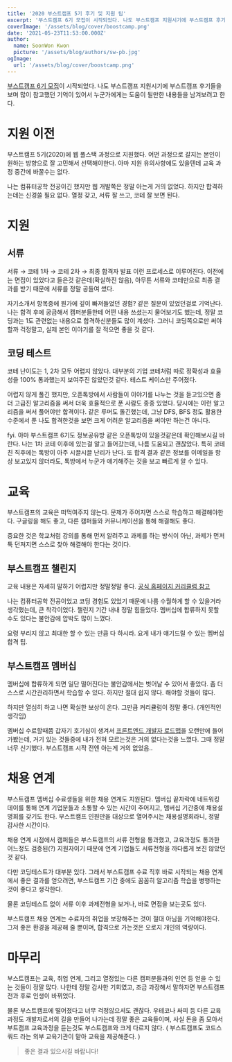 ```yaml
---
title: '2020 부스트캠프 5기 후기 및 지원 팁'
excerpt: '부스트캠프 6기 모집이 시작되었다. 나도 부스트캠프 지원시기에 부스트캠프 후기들을 보며 많이 참고했던 기억이 있어서 누군가에게는 도움이 될만한 내용들을 남겨보고자 한다.'
coverImage: '/assets/blog/cover/boostcamp.png'
date: '2021-05-23T11:53:00.000Z'
author:
  name: SoonWon Kwon
  picture: '/assets/blog/authors/sw-pb.jpg'
ogImage:
  url: '/assets/blog/cover/boostcamp.png'
---
```


[부스트캠프 6기 모집](https://boostcamp.connect.or.kr/guide_wm.html)이 시작되었다. 나도 부스트캠프 지원시기에 부스트캠프 후기들을 보며 많이 참고했던 기억이 있어서 누군가에게는 도움이 될만한 내용들을 남겨보려고 한다.

# 지원 이전

부스트캠프 5기(2020)에 웹 풀스택 과정으로 지원했다. 어떤 과정으로 갈지는 본인이 원하는 방향으로 잘 고민해서 선택해야한다. 아마 지원 유의사항에도 있을텐데 교육 과정 중간에 바꿀수는 없다.

나는 컴퓨터공학 전공이긴 했지만 웹 개발쪽은 정말 아는게 거의 없었다. 하지만 합격하는데는 신경쓸 필요 없다. 열정 갖고, 서류 잘 쓰고, 코테 잘 보면 된다.

# 지원

## 서류

서류 → 코테 1차 → 코테 2차 → 최종 합격자 발표 이런 프로세스로 이루어진다. 이전에는 면접이 있었다고 들은것 같은데(확실하진 않음), 아무튼 서류와 코테만으로 최종 결과를 받기 때문에 서류를 정말 공들여 썼다.

자기소개서 항목중에 뭔가에 깊이 빠져들었던 경험? 같은 질문이 있었던걸로 기억난다. 나는 합격 후에 궁금해서 캠퍼분들한테 어떤 내용 쓰셨는지 물어보기도 했는데, 정말 코딩과는 1도 관련없는 내용으로 합격하신분들도 많이 계셨다. 그러니 코딩쪽으로만 써야할까 걱정말고, 실제 본인 이야기를 잘 적으면 좋을 것 같다.

## 코딩 테스트

코테 난이도는 1, 2차 모두 어렵지 않았다. 대부분의 기업 코테처럼 따로 정확성과 효율성을 100% 통과했는지 보여주진 않았던것 같다. 테스트 케이스만 주어졌다.

어렵지 않게 풀긴 했지만, 오픈톡방에서 사람들이 이야기를 나누는 것을 듣고있으면 좀 더 고급진 알고리즘을 써서 더욱 효율적으로 푼 사람도 종종 있었다. 당시에는 이런 알고리즘을 써서 풀어야만 합격이다. 같은 루머도 돌긴했는데, 그냥 DFS, BFS 정도 활용한 수준에서 푼 나도 합격한것을 보면 크게 어려운 알고리즘을 써야만 하는건 아니다.

fyi. 아마 부스트캠프 6기도 정보공유방 같은 오픈톡방이 있을것같은데 확인해보시길 바란다. 나는 1차 코테 이후에 있는걸 알고 들어갔는데, 나름 도움되고 괜찮았다. 특히 코테 친 직후에는 톡방이 아주 시끌시끌 난리가 난다. 또 합격 결과 같은 정보를 이메일을 항상 보고있지 않더라도, 톡방에서 누군가 얘기해주는 것을 보고 빠르게 알 수 있다.

# 교육

부스트캠프의 교육은 떠먹여주지 않는다. 문제가 주어지면 스스로 학습하고 해결해야한다. 구글링을 해도 좋고, 다른 캠퍼들와 커뮤니케이션을 통해 해결해도 좋다.

중요한 것은 학교처럼 강의를 통해 먼저 알려주고 과제를 하는 방식이 아닌, 과제가 먼저 툭 던져지면 스스로 찾아 해결해야 한다는 것이다.

## 부스트캠프 챌린지

교육 내용은 자세히 말하기 어렵지만 정말정말 좋다. [공식 홈페이지 커리큘럼 참고](https://boostcamp.connect.or.kr/program_wm.html)

나는 컴퓨터공학 전공이었고 코딩 경험도 있었기 때문에 나름 수월하게 할 수 있을거라 생각했는데, 큰 착각이었다. 챌린지 기간 내내 정말 힘들었다. 멤버십에 합류하지 못할 수도 있다는 불안감에 압박도 많이 느꼈다.

요령 부리지 않고 최대한 할 수 있는 만큼 다 하시라. 요게 내가 얘기드릴 수 있는 멤버십 합격 팁.

## 부스트캠프 멤버십

멤버십에 합류하게 되면 일단 떨어진다는 불안감에서는 벗어날 수 있어서 좋았다. 좀 더 스스로 시간관리하면서 학습할 수 있다. 하지만 절대 쉽지 않다. 해야할 것들이 많다.

하지만 열심히 하고 나면 확실한 보상이 온다. 그만큼 커리큘럼이 정말 좋다. (개인적인 생각임)

멤버십 수료할때쯤 갑자기 호기심이 생겨서 [프론트엔드 개발자 로드맵](https://github.com/kamranahmedse/developer-roadmap)을 오랜만에 들어가봤는데, 거기 있는 것들중에 내가 전혀 모르는것은 거의 없다는것을 느꼈다. 그때 정말 너무 신기했다. 부스트캠프 시작 전엔 아는게 거의 없었음..

# 채용 연계

부스트캠프 멤버십 수료생들을 위한 채용 연계도 지원된다. 멤버십 끝자락에 네트워킹 데이를 통해 연계 기업분들과 소통할 수 있는 시간이 주어지고, 멤버십 기간중에 채용설명회를 갖기도 한다. 부스트캠프 인원만을 대상으로 열어주시는 채용설명회라니, 정말 감사한 시간이다.

채용 연계 시점에서 캠퍼들은 부스트캠프의 서류 전형을 통과했고, 교육과정도 통과한 어느정도 검증된(?) 지원자이기 때문에 연계 기업들도 서류전형을 까다롭게 보진 않았던것 같다.

다만 코딩테스트가 대부분 있다. 그래서 부스트캠프 수료 직후 바로 시작되는 채용 연계에서 좋은 결과를 얻으려면, 부스트캠프 기간 중에도 꼼꼼히 알고리즘 학습을 병행하는것이 좋다고 생각한다.

물론 코딩테스트 없이 서류 이후 과제전형을 보거나, 바로 면접을 보는곳도 있다.

부스트캠프 채용 연계는 수료자의 취업을 보장해주는 것이 절대 아님을 기억해야한다. 그저 좋은 환경을 제공해 줄 뿐이며, 합격으로 가는것은 오로지 개인의 역량이다.

# 마무리

부스트캠프는 교육, 취업 연계, 그리고 열정있는 다른 캠퍼분들과의 인연 등 얻을 수 있는 것들이 정말 많다. 나한테 정말 감사한 기회였고, 조금 과장해서 말하자면 부스트캠프 전과 후로 인생이 바뀌었다.

물론 부스트캠프에 떨어졌다고 너무 걱정않으셔도 괜찮다. 우테코나 싸피 등 다른 교육과정도 개발자로서의 길을 만들어 나가는데 정말 좋은 교육들이며, 사실 돈을 좀 모아서 부트캠프 교육과정을 듣는것도 부스트캠프와 크게 다르지 않다. ( 부스트캠프도 코드스쿼드 라는 외부 교육기관이 맡아 교육을 제공해준다. )

> 좋은 결과 있으시길 바랍니다!
